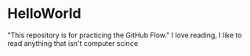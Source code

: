 # HelloWorld
"This repository is for practicing the GitHub Flow."
I love reading, I like to read anything that isn't computer scince
